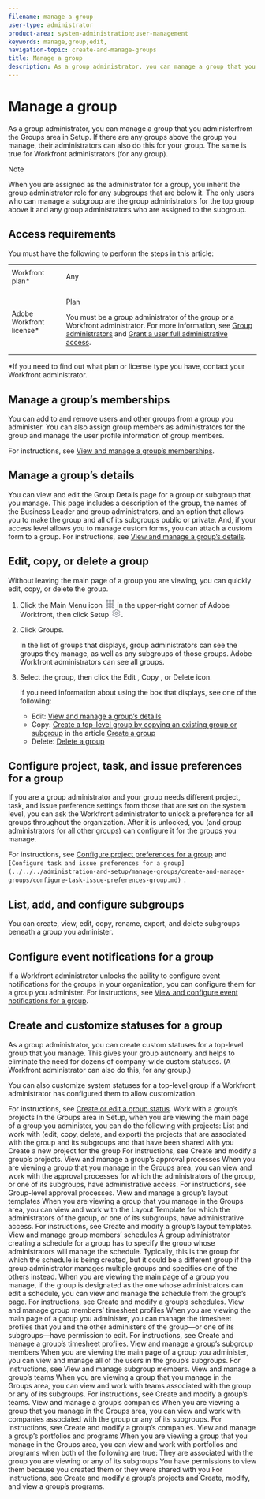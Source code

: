```yaml
---
filename: manage-a-group
user-type: administrator
product-area: system-administration;user-management
keywords: manage,group,edit,
navigation-topic: create-and-manage-groups
title: Manage a group
description: As a group administrator, you can manage a group that you administer from the Groups area in Setup. If there are any groups above the group you manage, their administrators can also do this for your group. The same is true for Workfront administrators (for any group).
---
```


# Manage a group

As a group administrator, you can manage a group that you administerfrom the Groups area in Setup. If there are any groups above the group you manage, their administrators can also do this for your group. The same is true for Workfront administrators (for any group).

>[!NOTE]
>
>When you are assigned as the administrator for a group, you inherit the group administrator role for any subgroups that are below it. The only users who can manage a subgroup are the group administrators for the top group above it and any group administrators who are assigned to the subgroup.

## Access requirements

You must have the following to perform the steps in this article:

<table cellspacing="0"> 
 <col> 
 <col> 
 <tbody> 
  <tr> 
   <td role="rowheader">Workfront plan*</td> 
   <td> <p>Any</p> </td> 
  </tr> 
  <tr> 
   <td role="rowheader">Adobe Workfront license*</td> 
   <td> <p>Plan </p> <p>You must be a group administrator of the group or a Workfront administrator. For more information, see <a href="../../../administration-and-setup/manage-groups/group-roles/group-administrators.md" class="MCXref xref">Group administrators</a> and <a href="../../../administration-and-setup/add-users/configure-and-grant-access/grant-a-user-full-administrative-access.md" class="MCXref xref">Grant a user full administrative access</a>.</p> </td> 
  </tr> 
 </tbody> 
</table>

&#42;If you need to find out what plan or license type you have, contact your Workfront administrator.

## Manage a group’s memberships

You can add to and remove users and other groups from a group you administer. You can also assign group members as administrators for the group and manage the user profile information of group members.

For instructions, see [View and manage a group’s memberships](../../../administration-and-setup/manage-groups/create-and-manage-groups/view-and-manage-a-groups-memberships.md).

## Manage a group’s details

You can view and edit the Group Details page for a group or subgroup that you manage. This page includes a description of the group, the names of the Business Leader and group administrators, and an option that allows you to make the group and all of its subgroups public or private. And, if your access level allows you to manage custom forms, you can attach a custom form to a group. For instructions, see [View and manage a group’s details](../../../administration-and-setup/manage-groups/create-and-manage-groups/view-and-manage-a-groups-details.md).

## Edit, copy, or delete a group

Without leaving the main page of a group you are viewing, you can quickly edit, copy, or delete the group. 

<ol> 
 <li value="1">Click the <span class="bold">Main Menu</span> icon <img src="assets/main-menu-icon.png"> in the upper-right corner of Adobe Workfront, then click <span class="bold">Setup</span> <img src="assets/gear-icon-settings.png">.</li> 
 <li value="2"> <p>Click <span class="bold">Groups</span>.</p> <p>In the list of groups that displays, group administrators can see the groups they manage, as well as any subgroups of those groups. Adobe Workfront administrators can see all groups.</p> </li> 
 <li value="3"> <p>Select the group, then click the Edit , Copy , or Delete icon.</p> <p>If you need information about using the box that displays, see one of the following:</p> 
  <ul> 
   <li><span class="bold">Edit</span>: <a href="../../../administration-and-setup/manage-groups/create-and-manage-groups/view-and-manage-a-groups-details.md" class="MCXref xref">View and manage a group’s details</a></li> 
   <li><span class="bold">Copy</span>: <a href="../../../administration-and-setup/manage-groups/create-and-manage-groups/create-a-group.md#copying-an-existing-group-and-sub-group" class="MCXref xref">Create a top-level group by copying an existing group or subgroup</a> in the article <a href="../../../administration-and-setup/manage-groups/create-and-manage-groups/create-a-group.md" class="MCXref xref">Create a group</a></li> 
   <li><span class="bold">Delete</span>: <a href="../../../administration-and-setup/manage-groups/create-and-manage-groups/delete-a-group.md" class="MCXref xref">Delete a group</a></li> 
  </ul> </li> 
</ol>

## Configure project, task, and issue preferences for a group

If you are a group administrator and your group needs different project, task, and issue preference settings from those that are set on the system level, you can ask the Workfront administrator to unlock a preference for all groups throughout the organization. After it is unlocked, you (and group administrators for all other groups) can configure it for the groups you manage.

For instructions, see [Configure project preferences for a group](../../../administration-and-setup/manage-groups/create-and-manage-groups/configure-project-preferences-group.md) and ` [Configure task and issue preferences for a group](../../../administration-and-setup/manage-groups/create-and-manage-groups/configure-task-issue-preferences-group.md)` `.`

## List, add, and configure subgroups

You can create, view, edit, copy, rename, export, and delete subgroups beneath a group you administer.

## Configure event notifications for a group

If a Workfront administrator unlocks the ability to configure event notifications for the groups in your organization, you can configure them for a group you administer. For instructions, see [View and configure event notifications for a group](../../../administration-and-setup/manage-groups/create-and-manage-groups/view-and-configure-event-notifications-group.md).

## Create and customize statuses for a group

As a group administrator, you can create custom statuses for a top-level group that you manage. This gives your group autonomy and helps to eliminate the need for dozens of company-wide custom statuses. (A Workfront administrator can also do this, for any group.)

You can also customize system statuses for a top-level group if a Workfront administrator has configured them to allow customization.

For instructions, see [Create or edit a group status](../../../administration-and-setup/manage-groups/manage-group-statuses/create-or-edit-a-group-status.md).
Work with a group’s projects In the Groups area in Setup, when you are viewing the main page of a group you administer, you can do the following with projects: List and work with (edit, copy, delete, and export) the projects that are associated with the group and its subgroups and that have been shared with you Create a new project for the group For instructions, see Create and modify a group’s projects. View and manage a group’s approval processes When you are viewing a group that you manage in the Groups area, you can view and work with the approval processes for which the administrators of the group, or one of its subgroups, have administrative access. For instructions, see Group-level approval processes. View and manage a group’s layout templates When you are viewing a group that you manage in the Groups area, you can view and work with the Layout Template for which the administrators of the group, or one of its subgroups, have administrative access. For instructions, see Create and modify a group’s layout templates. View and manage group members’ schedules A group administrator creating a schedule for a group has to specify the group whose administrators will manage the schedule. Typically, this is the group for which the schedule is being created, but it could be a different group if the group administrator manages multiple groups and specifies one of the others instead. When you are viewing the main page of a group you manage, if the group is designated as the one whose administrators can edit a schedule, you can view and manage the schedule from the group’s page. For instructions, see Create and modify a group’s schedules. View and manage group members’ timesheet profiles When you are viewing the main page of a group you administer, you can manage the timesheet profiles that you and the other administers of the group—or one of its subgroups—have permission to edit. For instructions, see Create and manage a group’s timesheet profiles. View and manage a group’s subgroup members When you are viewing the main page of a group you administer, you can view and manage all of the users in the group’s subgroups. For instructions, see View and manage subgroup members. View and manage a group’s teams When you are viewing a group that you manage in the Groups area, you can view and work with teams associated with the group or any of its subgroups. For instructions, see Create and modify a group’s teams. View and manage a group’s companies When you are viewing a group that you manage in the Groups area, you can view and work with companies associated with the group or any of its subgroups. For instructions, see Create and modify a group’s companies. View and manage a group’s portfolios and programs When you are viewing a group that you manage in the Groups area, you can view and work with portfolios and programs when both of the following are true: They are associated with the group you are viewing or any of its subgroups You have permissions to view them because you created them or they were shared with you For instructions, see Create and modify a group’s projects and Create, modify, and view a group’s programs.  